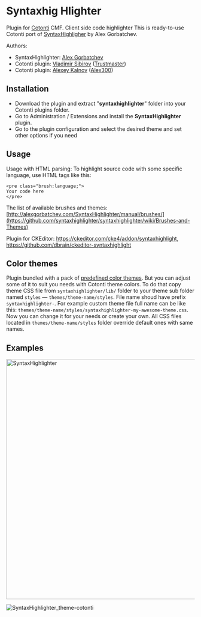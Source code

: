 Syntaxhig Hlighter
=================

Plugin for [Cotonti](https://www.cotonti.com) CMF. Client side code highlighter
This is ready-to-use Cotonti port of 
[SyntaxHighligher](https://github.com/syntaxhighlighter/syntaxhighlighter) by Alex Gorbatchev.

Authors: 
- SyntaxHighlighter: [Alex Gorbatchev](https://github.com/alexgorbatchev)
- Cotonti plugin: [Vladimir Sibirov](https://github.com/trustmaster) ([Trustmaster](https://www.cotonti.com/users/Trustmaster))
- Cotonti plugin: [Alexey Kalnov](https://github.com/Alex300) ([Alex300](https://www.cotonti.com/users/Alex300))
   
## Installation

- Download the plugin and extract "**syntaxhighlighter**" folder into your Cotonti plugins folder.
- Go to Administration / Extensions and install the **SyntaxHighlighter** plugin.
- Go to the plugin configuration and select the desired theme and set other options if you need
  
## Usage

Usage with HTML parsing:
To highlight source code with some specific language, use HTML tags like this:
```
<pre class="brush:language;">
Your code here
</pre>
```

The list of available brushes and themes: 
[http://alexgorbatchev.com/SyntaxHighlighter/manual/brushes/](https://github.com/syntaxhighlighter/syntaxhighlighter/wiki/Brushes-and-Themes)

Plugin for CKEditor: https://ckeditor.com/cke4/addon/syntaxhighlight, https://github.com/dbrain/ckeditor-syntaxhighlight

## Color themes

Plugin bundled with a pack of [predefined color themes](https://github.com/syntaxhighlighter/syntaxhighlighter/wiki/Brushes-and-Themes#official-themes).
But you can adjust some of it to suit you needs with Cotonti theme colors. To do that copy theme CSS file from
`syntaxhighlighter/lib/` folder to your theme sub folder named `styles` — `themes/theme-name/styles`.
File name shoud have prefix `syntaxhighlighter-`. For example custom theme file full name can be like this: 
`themes/theme-name/styles/syntaxhighlighter-my-awesome-theme.css`.  
Now you can change it for your needs or create your own. All CSS files located in `themes/theme-name/styles` folder
override default ones with same names.

## Examples

<img width="640" alt="SyntaxHighlighter" src="https://github.com/Cotonti-Extensions/syntax-highlighter/assets/1021886/5c5e83ff-699d-4228-b13b-0eddc336038f">


![SyntaxHighlighter_theme-cotonti](https://github.com/Cotonti-Extensions/syntax-highlighter/assets/1021886/1d09bca1-618c-49bd-a47f-d5160e04bc88)
